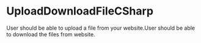 # UploadDownloadFileCSharp
User should be able to upload a file from your website.User should be able to download the files from website.
